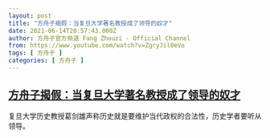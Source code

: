 ```yaml
---
layout: post
title: "方舟子揭假：当复旦大学著名教授成了领导的奴才"
date: 2021-06-14T20:57:43.000Z
author: 方舟子官方频道 Fang Zhouzi - Official Channel
from: https://www.youtube.com/watch?v=ZgryJil0eVo
tags: [ 方舟子 ]
categories: [ 方舟子 ]
---
```

<!--1623704263000-->
[方舟子揭假：当复旦大学著名教授成了领导的奴才](https://www.youtube.com/watch?v=ZgryJil0eVo)
------

<div>
复旦大学历史教授葛剑雄声称历史就是要维护当代政权的合法性，历史学者要听从领导。
</div>
